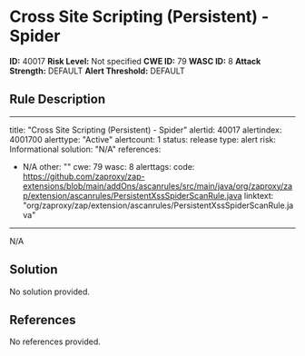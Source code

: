 
# Cross Site Scripting (Persistent) - Spider

**ID:** 40017
**Risk Level:** Not specified
**CWE ID:** 79
**WASC ID:** 8
**Attack Strength:** DEFAULT
**Alert Threshold:** DEFAULT

## Rule Description
---
title: "Cross Site Scripting (Persistent) - Spider"
alertid: 40017
alertindex: 4001700
alerttype: "Active"
alertcount: 1
status: release
type: alert
risk: Informational
solution: "N/A"
references:
   - N/A
other: ""
cwe: 79
wasc: 8
alerttags: 
code: https://github.com/zaproxy/zap-extensions/blob/main/addOns/ascanrules/src/main/java/org/zaproxy/zap/extension/ascanrules/PersistentXssSpiderScanRule.java
linktext: "org/zaproxy/zap/extension/ascanrules/PersistentXssSpiderScanRule.java"
---
N/A


## Solution
No solution provided.

## References
No references provided.
